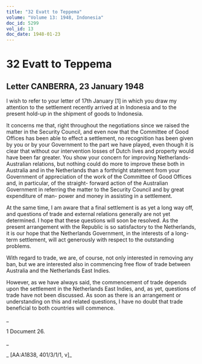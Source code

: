 ```yaml
---
title: "32 Evatt to Teppema"
volume: "Volume 13: 1948, Indonesia"
doc_id: 5299
vol_id: 13
doc_date: 1948-01-23
---
```


# 32 Evatt to Teppema

## Letter CANBERRA, 23 January 1948

I wish to refer to your letter of 17th January [1] in which you draw my attention to the settlement recently arrived at in Indonesia and to the present hold-up in the shipment of goods to Indonesia.

It concerns me that, right throughout the negotiations since we raised the matter in the Security Council, and even now that the Committee of Good Offices has been able to effect a settlement, no recognition has been given by you or by your Government to the part we have played, even though it is clear that without our intervention losses of Dutch lives and property would have been far greater. You show your concern for improving Netherlands- Australian relations, but nothing could do more to improve these both in Australia and in the Netherlands than a forthright statement from your Government of appreciation of the work of the Committee of Good Offices and, in particular, of the straight- forward action of the Australian Government in referring the matter to the Security Council and by great expenditure of man- power and money in assisting in a settlement.

At the same time, I am aware that a final settlement is as yet a long way off, and questions of trade and external relations generally are not yet determined. I hope that these questions will soon be resolved. As the present arrangement with the Republic is so satisfactory to the Netherlands, it is our hope that the Netherlands Government, in the interests of a long-term settlement, will act generously with respect to the outstanding problems.

With regard to trade, we are, of course, not only interested in removing any ban, but we are interested also in commencing free flow of trade between Australia and the Netherlands East Indies.

However, as we have always said, the commencement of trade depends upon the settlement in the Netherlands East Indies, and, as yet, questions of trade have not been discussed. As soon as there is an arrangement or understanding on this and related questions, I have no doubt that trade beneficial to both countries will commence.

_

1 Document 26.

_

_ [AA:A1838, 401/3/1/1, v]_
